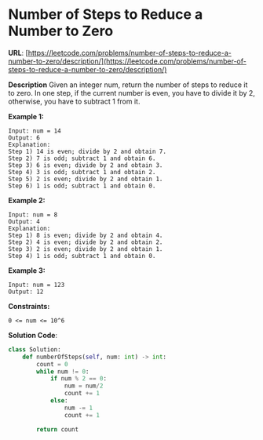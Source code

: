 # Number of Steps to Reduce a Number to Zero
**URL**: [https://leetcode.com/problems/number-of-steps-to-reduce-a-number-to-zero/description/](https://leetcode.com/problems/number-of-steps-to-reduce-a-number-to-zero/description/)

**Description**
Given an integer num, return the number of steps to reduce it to zero.
In one step, if the current number is even, you have to divide it by 2,
otherwise, you have to subtract 1 from it.

 __Example 1:__
```
Input: num = 14
Output: 6
Explanation:
Step 1) 14 is even; divide by 2 and obtain 7.
Step 2) 7 is odd; subtract 1 and obtain 6.
Step 3) 6 is even; divide by 2 and obtain 3.
Step 4) 3 is odd; subtract 1 and obtain 2.
Step 5) 2 is even; divide by 2 and obtain 1.
Step 6) 1 is odd; subtract 1 and obtain 0.
```

 __Example 2:__
```
Input: num = 8
Output: 4
Explanation:
Step 1) 8 is even; divide by 2 and obtain 4.
Step 2) 4 is even; divide by 2 and obtain 2.
Step 3) 2 is even; divide by 2 and obtain 1.
Step 4) 1 is odd; subtract 1 and obtain 0.
```

 __Example 3:__
```
Input: num = 123
Output: 12
```

 __Constraints:__
```
0 <= num <= 10^6
```

**Solution Code**:
```python
class Solution:
    def numberOfSteps(self, num: int) -> int:
        count = 0
        while num != 0:
            if num % 2 == 0:
                num = num/2
                count += 1
            else:
                num -= 1
                count += 1

        return count

```
